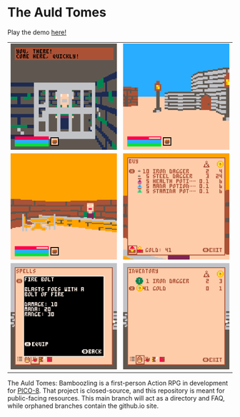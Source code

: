 # The Auld Tomes
 Play the demo [here!](https://ajbowen249.github.io/auld-tomes-public/)


| | |
|-|-|
|![screenshot_1](/gh_media/screenshot_1.png)|![screenshot_2](/gh_media/screenshot_2.png)|
|![screenshot_3](/gh_media/screenshot_3.png)|![screenshot_4](/gh_media/screenshot_4.png)|
|![screenshot_5](/gh_media/screenshot_5.png)|![screenshot_6](/gh_media/screenshot_6.png)|



The Auld Tomes: Bamboozling is a first-person Action RPG in development for [PICO-8](https://www.lexaloffle.com/pico-8.php). That project is closed-source, and this repository is meant for public-facing resources. This main branch will act as a directory and FAQ, while orphaned branches contain the github.io site.
